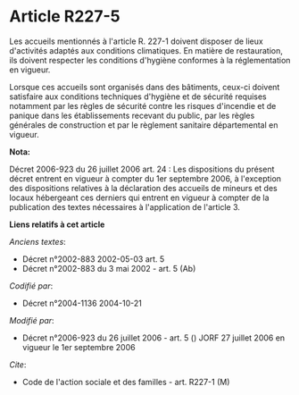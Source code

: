 # Article R227-5

Les accueils mentionnés à l'article R. 227-1 doivent disposer de lieux d'activités adaptés aux conditions climatiques. En
matière de restauration, ils doivent respecter les conditions d'hygiène conformes à la réglementation en vigueur.

Lorsque ces accueils sont organisés dans des bâtiments, ceux-ci doivent satisfaire aux conditions techniques d'hygiène et de
sécurité requises notamment par les règles de sécurité contre les risques d'incendie et de panique dans les établissements
recevant du public, par les règles générales de construction et par le règlement sanitaire départemental en vigueur.

**Nota:**

Décret 2006-923 du 26 juillet 2006 art. 24 : Les dispositions du présent décret entrent en vigueur à compter du 1er septembre
2006, à l'exception des dispositions relatives à la déclaration des accueils de mineurs et des locaux hébergeant ces derniers
qui entrent en vigueur à compter de la publication des textes nécessaires à l'application de l'article 3.

**Liens relatifs à cet article**

_Anciens textes_:

  - Décret n°2002-883 2002-05-03 art. 5
  - Décret n°2002-883 du 3 mai 2002 - art. 5 (Ab)

_Codifié par_:

  - Décret n°2004-1136 2004-10-21

_Modifié par_:

  - Décret n°2006-923 du 26 juillet 2006 - art. 5 () JORF 27 juillet 2006 en vigueur le 1er septembre 2006

_Cite_:

  - Code de l'action sociale et des familles - art. R227-1 (M)
